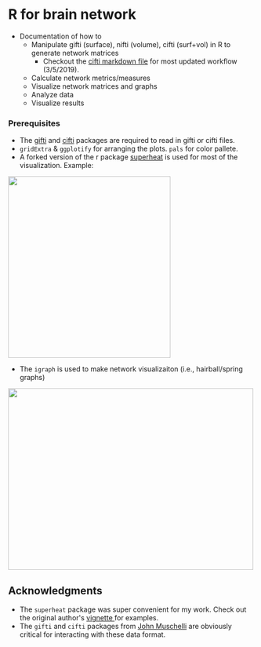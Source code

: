 # R for brain network

* Documentation of how to 
  * Manipulate gifti (surface), nifti (volume), cifti (surf+vol) in R to generate network matrices
    * Checkout the [cifti markdown file](https://github.com/mychan24/r-for-brain-network/blob/master/cifti/cifti_MSC_r.md) for most updated workflow (3/5/2019). 
  * Calculate network metrics/measures
  * Visualize network matrices and graphs
  * Analyze data 
  * Visualize results

### Prerequisites

* The [gifti](https://github.com/muschellij2/gifti) and [cifti](https://github.com/muschellij2/cifti) packages are required to read in gifti or cifti files. 
* `gridExtra` & `ggplotify` for arranging the plots. `pals` for color pallete. 
* A forked version of the r package [superheat](https://github.com/mychan24/superheat) is used for most of the visualization. Example:  
<img src="https://raw.githubusercontent.com/mychan24/r-for-brain-network/master/docs/matrix.png" width="331" height="370">

* The `igraph` is used to make network visualizaiton (i.e., hairball/spring graphs)
<img src="https://raw.githubusercontent.com/mychan24/r-for-brain-network/master/docs/spring.png" width="500" height="370">

## Acknowledgments

* The `superheat` package was super convenient for my work. Check out the original author's [vignette ](https://rlbarter.github.io/superheat/) for examples. 
* The `gifti` and `cifti` packages from [John Muschelli](https://github.com/muschellij2) are obviously critical for interacting with these data format. 
